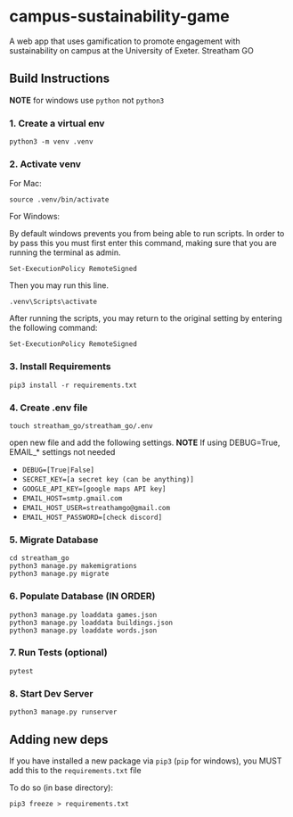 # campus-sustainability-game

A web app that uses gamification to promote engagement with sustainability on campus at the University of Exeter.
Streatham GO

## Build Instructions

**NOTE** for windows use `python` not `python3`

### 1. Create a virtual env

```
python3 -m venv .venv
```

### 2. Activate venv

For Mac:

```
source .venv/bin/activate
```

For Windows:

By default windows prevents you from being able to run scripts.
In order to by pass this you must first enter this command,
making sure that you are running the terminal as admin.

```
Set-ExecutionPolicy RemoteSigned
```

Then you may run this line.

```
.venv\Scripts\activate
```

After running the scripts, you may return to the original setting
by entering the following command:

```
Set-ExecutionPolicy RemoteSigned
```

### 3. Install Requirements

```
pip3 install -r requirements.txt
```

### 4. Create .env file

```
touch streatham_go/streatham_go/.env
```

open new file and add the following settings.
**NOTE** If using DEBUG=True, EMAIL\_\* settings not needed

- `DEBUG=[True|False]`
- `SECRET_KEY=[a secret key (can be anything)]`
- `GOOGLE_API_KEY=[google maps API key]`
- `EMAIL_HOST=smtp.gmail.com`
- `EMAIL_HOST_USER=streathamgo@gmail.com`
- `EMAIL_HOST_PASSWORD=[check discord]`

### 5. Migrate Database

```
cd streatham_go
python3 manage.py makemigrations
python3 manage.py migrate
```

### 6. Populate Database (IN ORDER)

```
python3 manage.py loaddata games.json
python3 manage.py loaddata buildings.json
python3 manage.py loaddate words.json
```

### 7. Run Tests (optional)

```
pytest
```

### 8. Start Dev Server

```
python3 manage.py runserver
```

## Adding new deps

If you have installed a new package via `pip3` (`pip` for windows), you MUST add this to the `requirements.txt` file

To do so (in base directory):

```
pip3 freeze > requirements.txt
```
